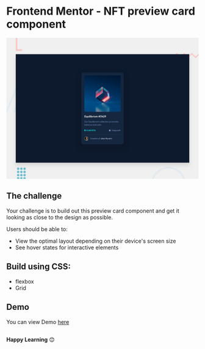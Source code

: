 # Frontend Mentor - NFT preview card component

![Design preview for the NFT preview card component coding challenge](./design/desktop-preview.jpg)

## The challenge

Your challenge is to build out this preview card component and get it looking as close to the design as possible.

Users should be able to:

- View the optimal layout depending on their device's screen size
- See hover states for interactive elements

## Build using CSS:

- flexbox
- Grid

## Demo
You can view Demo [here](https://nisha-nish.github.io/3-column-preview-card-component/)

##

**Happy Learning** 😊
